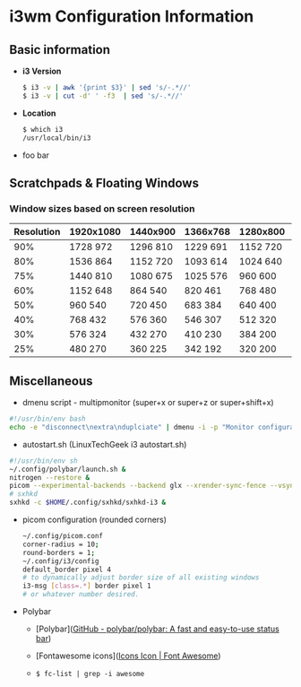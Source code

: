 # i3wm Configuration Information

## Basic information

- **i3 Version**

  ```bash
  $ i3 -v | awk '{print $3}' | sed 's/-.*//'
  $ i3 -v | cut -d' ' -f3  | sed 's/-.*//'
  ```

- **Location**

  ```bash
  $ which i3
  /usr/local/bin/i3
  ```

- foo bar



## Scratchpads & Floating Windows

### Window sizes based on screen resolution

| Resolution | 1920x1080 | 1440x900 | 1366x768 | 1280x800 | 1024x600 |
| ---------- | --------- | -------- | -------- | -------- | -------- |
| 90%        | 1728 972  | 1296 810 | 1229 691 | 1152 720 | 922 540  |
| 80%        | 1536 864  | 1152 720 | 1093 614 | 1024 640 | 819 480  |
| 75%        | 1440 810  | 1080 675 | 1025 576 | 960 600  | 768 450  |
| 60%        | 1152 648  | 864 540  | 820 461  | 768 480  | 614 360  |
| 50%        | 960 540   | 720 450  | 683 384  | 640 400  | 512 300  |
| 40%        | 768 432   | 576 360  | 546 307  | 512 320  | 410 240  |
| 30%        | 576 324   | 432 270  | 410 230  | 384 200  | 307 180  |
| 25%        | 480 270   | 360 225  | 342 192  | 320 200  | 256 150  |

## Miscellaneous

- dmenu script - multipmonitor (super+x or super+z or super+shift+x)

```bash
#!/usr/bin/env bash
echo -e "disconnect\nextra\nduplciate" | dmenu -i -p "Monitor configuration" | xargs -I % extramonitor "%"
```

- autostart.sh (LinuxTechGeek i3 autostart.sh)

```bash
#!/usr/bin/env sh
~/.config/polybar/launch.sh &
nitrogen --restore &
picom --experimental-backends --backend glx --xrender-sync-fence --vsync &
# sxhkd
sxhkd -c $HOME/.config/sxhkd/sxhkd-i3 &
```

- picom configuration (rounded corners)

  ```bash
  ~/.config/picom.conf
  corner-radius = 10;
  round-borders = 1;
  ~/.config/i3/config
  default_border pixel 4
  # to dynamically adjust border size of all existing windows
  i3-msg [class=.*] border pixel 1
  # or whatever number desired.
  ```

- Polybar

  - [Polybar]([GitHub - polybar/polybar: A fast and easy-to-use status bar](https://github.com/polybar/polybar))

  - [Fontawesome icons]([Icons Icon | Font Awesome](https://fontawesome.com/v6/icons/))

  - `$ fc-list | grep -i awesome`